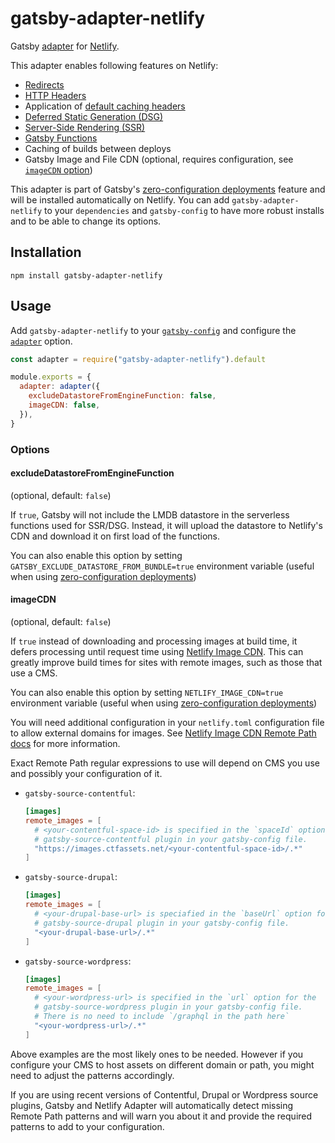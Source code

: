 # gatsby-adapter-netlify

Gatsby [adapter](https://www.gatsbyjs.com/docs/how-to/previews-deploys-hosting/adapters/) for [Netlify](https://www.netlify.com/).

This adapter enables following features on Netlify:

- [Redirects](https://www.gatsbyjs.com/docs/reference/config-files/actions/#createRedirect)
- [HTTP Headers](https://www.gatsbyjs.com/docs/how-to/previews-deploys-hosting/headers/)
- Application of [default caching headers](https://www.gatsbyjs.com/docs/how-to/previews-deploys-hosting/caching/)
- [Deferred Static Generation (DSG)](https://www.gatsbyjs.com/docs/how-to/rendering-options/using-deferred-static-generation/)
- [Server-Side Rendering (SSR)](https://www.gatsbyjs.com/docs/how-to/rendering-options/using-server-side-rendering/)
- [Gatsby Functions](https://www.gatsbyjs.com/docs/reference/functions/)
- Caching of builds between deploys
- Gatsby Image and File CDN (optional, requires configuration, see [`imageCDN` option](#imagecdn))

This adapter is part of Gatsby's [zero-configuration deployments](https://www.gatsbyjs.com/docs/how-to/previews-deploys-hosting/zero-configuration-deployments/) feature and will be installed automatically on Netlify. You can add `gatsby-adapter-netlify` to your `dependencies` and `gatsby-config` to have more robust installs and to be able to change its options.

## Installation

```shell
npm install gatsby-adapter-netlify
```

## Usage

Add `gatsby-adapter-netlify` to your [`gatsby-config`](https://www.gatsbyjs.com/docs/reference/config-files/gatsby-config/) and configure the [`adapter`](https://www.gatsbyjs.com/docs/reference/config-files/gatsby-config/#adapter) option.

```js
const adapter = require("gatsby-adapter-netlify").default

module.exports = {
  adapter: adapter({
    excludeDatastoreFromEngineFunction: false,
    imageCDN: false,
  }),
}
```

### Options

#### excludeDatastoreFromEngineFunction

(optional, default: `false`)

If `true`, Gatsby will not include the LMDB datastore in the serverless functions used for SSR/DSG. Instead, it will upload the datastore to Netlify's CDN and download it on first load of the functions.

You can also enable this option by setting `GATSBY_EXCLUDE_DATASTORE_FROM_BUNDLE=true` environment variable (useful when using [zero-configuration deployments](https://www.gatsbyjs.com/docs/how-to/previews-deploys-hosting/zero-configuration-deployments/))

#### imageCDN

(optional, default: `false`)

If `true` instead of downloading and processing images at build time, it defers processing until request time using [Netlify Image CDN](https://docs.netlify.com/image-cdn/overview/). This can greatly improve build times for sites with remote images, such as those that use a CMS.

You can also enable this option by setting `NETLIFY_IMAGE_CDN=true` environment variable (useful when using [zero-configuration deployments](https://www.gatsbyjs.com/docs/how-to/previews-deploys-hosting/zero-configuration-deployments/))

You will need additional configuration in your `netlify.toml` configuration file to allow external domains for images. See [Netlify Image CDN Remote Path docs](https://docs.netlify.com/image-cdn/overview/#remote-path) for more information.

Exact Remote Path regular expressions to use will depend on CMS you use and possibly your configuration of it.

- `gatsby-source-contentful`:

  ```toml
  [images]
  remote_images = [
    # <your-contentful-space-id> is specified in the `spaceId` option for the
    # gatsby-source-contentful plugin in your gatsby-config file.
    "https://images.ctfassets.net/<your-contentful-space-id>/.*"
  ]
  ```

- `gatsby-source-drupal`:

  ```toml
  [images]
  remote_images = [
    # <your-drupal-base-url> is speciafied in the `baseUrl` option for the
    # gatsby-source-drupal plugin in your gatsby-config file.
    "<your-drupal-base-url>/.*"
  ]
  ```

- `gatsby-source-wordpress`:

  ```toml
  [images]
  remote_images = [
    # <your-wordpress-url> is specified in the `url` option for the
    # gatsby-source-wordpress plugin in your gatsby-config file.
    # There is no need to include `/graphql in the path here`
    "<your-wordpress-url>/.*"
  ]
  ```

Above examples are the most likely ones to be needed. However if you configure
your CMS to host assets on different domain or path, you might need to adjust
the patterns accordingly.

If you are using recent versions of Contentful, Drupal or Wordpress source plugins, Gatsby and Netlify Adapter will automatically detect missing Remote Path patterns and will warn you about it and provide the required patterns to add to your configuration.
